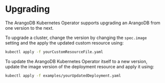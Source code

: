 # Upgrading

The ArangoDB Kubernetes Operator supports upgrading an ArangoDB from
one version to the next.

To upgrade a cluster, change the version by changing
the `spec.image` setting and the apply the updated
custom resource using:

```bash
kubectl apply -f yourCustomResourceFile.yaml
```

To update the ArangoDB Kubernetes Operator itself to a new version,
update the image version of the deployment resource
and apply it using:

```bash
kubectl apply -f examples/yourUpdatedDeployment.yaml
```

